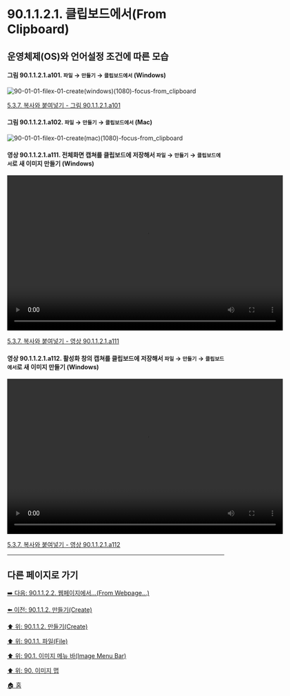 # 90.1.1.2.1. 클립보드에서(From Clipboard)
## 운영체제(OS)와 언어설정 조건에 따른 모습

<a id="90-01-01-02-01-a101"></a>

#### 그림 90.1.1.2.1.a101. `파일` → `만들기` → `클립보드에서` (Windows)
![90-01-01-filex-01-create(windows)(1080)-focus-from_clipboard](https://github.com/wonder13662/gimp/assets/15767104/6778a8af-f31a-452c-8b6b-a6f178c7bfcf)

[5.3.7. 복사와 붙여넣기 - 그림 90.1.1.2.1.a101](./05-03-07-copy-and-paste.md#90-01-01-02-01-a101)

<a id="90-01-01-02-01-a102"></a>

#### 그림 90.1.1.2.1.a102. `파일` → `만들기` → `클립보드에서` (Mac)
![90-01-01-filex-01-create(mac)(1080)-focus-from_clipboard](https://github.com/wonder13662/gimp/assets/15767104/cc2b49e9-b040-4a21-b888-6b07a0ca2142)

<a id="90-01-01-02-01-a111"></a>

#### 영상 90.1.1.2.1.a111. 전체화면 캡쳐를 클립보드에 저장해서 `파일` → `만들기` → `클립보드에서`로 새 이미지 만들기  (Windows)
<video controls="controls" width="640" height="360" src="https://github.com/wonder13662/gimp/assets/15767104/39d15a61-bd64-4bb8-a980-41207100f4f3"></video>

[5.3.7. 복사와 붙여넣기 - 영상 90.1.1.2.1.a111](./05-03-07-copy-and-paste.md#90-01-01-02-01-a111)

<a id="90-01-01-02-01-a112"></a>

#### 영상 90.1.1.2.1.a112. 활성화 창의 캡쳐를 클립보드에 저장해서 `파일` → `만들기` → `클립보드에서`로 새 이미지 만들기  (Windows)
<video controls="controls" width="640" height="360" src="https://github.com/wonder13662/gimp/assets/15767104/ed2939d1-3b5f-4ba3-b86c-141bf376be1d"></video>

[5.3.7. 복사와 붙여넣기 - 영상 90.1.1.2.1.a112](./05-03-07-copy-and-paste.md#90-01-01-02-01-a112)

***

## 다른 페이지로 가기

[➡️ 다음: 90.1.1.2.2. 웹페이지에서...(From Webpage...)](./90-01-01-02-02-from_webpage.md)

[⬅️ 이전: 90.1.1.2. 만들기(Create)](./90-01-01-02-00-create.md)

[⬆️ 위: 90.1.1.2. 만들기(Create)](./90-01-01-02-00-create.md)

[⬆️ 위: 90.1.1. 파일(File)](./90-01-01-00-file.md)

[⬆️ 위: 90.1. 이미지 메뉴 바(Image Menu Bar)](./90-01-00-image-menu-bar.md)

[⬆️ 위: 90. 이미지 맵](./90-00-image-map.md)

[🏠 홈](./00-home.md)
